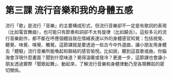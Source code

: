 # 第三課  流行音樂和我的身體五感
流行「歌」是流行「音樂」的主要構成形式，但流行音樂卻不一定是有歌詞的表現（比如電音舞曲），也可能只有節奏和詞卻不太有旋律（比如饒舌）。這些多元的流行音樂創作，都不斷在呼應個體自我在情緒表達以外的身體感官知覺：包括視覺、聽覺、味覺、嗅覺、觸覺。這節課就是要透過一些古今中外選曲，讓小朋友用身體去「體驗」流行音樂所能喚起和聯結的感官愉悅。比如說，聽到這首歌或曲，你腦海會浮現什麼畫面？聞到什麼味道？覺得溫暖或發冷？更進一步，這節課也會讓小朋友透過實際「聞歌起舞」、動起來，了解流行音樂和身體律動乃至各類舞蹈的密切關係。
